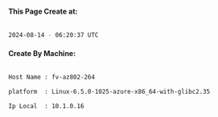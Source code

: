 
   
#### This Page Create at:

```bash

2024-08-14 - 06:20:37 UTC

```

#### Create By Machine:

```bash

Host Name : fv-az802-264

platform  : Linux-6.5.0-1025-azure-x86_64-with-glibc2.35

Ip Local  : 10.1.0.16

```

